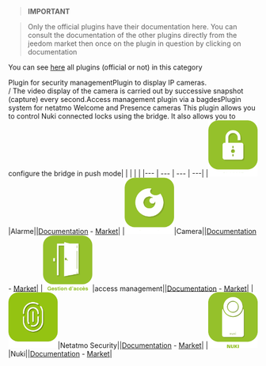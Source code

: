 
>**IMPORTANT**

>Only the official plugins have their documentation here. You can consult the documentation of the other plugins directly from the jeedom market then once on the plugin in question by clicking on documentation


You can see [here](https://market.jeedom.com/index.php?v=d&p=market&type=plugin&categorie=security) all plugins (official or not) in this category

Plugin for security managementPlugin to display IP cameras. <br> / The video display of the camera is carried out by successive snapshot (capture) every second.Access management plugin via a bagdesPlugin system for netatmo Welcome and Presence cameras This plugin allows you to control Nuki connected locks using the bridge. It also allows you to configure the bridge in push mode| | | | |
|--- | --- | --- | ---|
|<img src="alarm/alarm_icon.png" width="100" />|Alarme||[Documentation](alarm/index.md) - [Market](https://market.jeedom.com/index.php?v=d&p=market_display&id=26)|
|<img src="camera/camera_icon.png" width="100" />|Camera||[Documentation](camera/index.md) - [Market](https://market.jeedom.com/index.php?v=d&p=market_display&id=70)|
|<img src="gestAccess/gestAccess_icon.png" width="100" />|access management||[Documentation](gestAccess/index.md) - [Market](https://market.jeedom.com/index.php?v=d&p=market_display&id=3686)|
|<img src="netatmoWelcome/netatmoWelcome_icon.png" width="100" />|Netatmo Security||[Documentation](netatmoWelcome/index.md) - [Market](https://market.jeedom.com/index.php?v=d&p=market_display&id=1967)|
|<img src="nuki/nuki_icon.png" width="100" />|Nuki||[Documentation](nuki/index.md) - [Market](https://market.jeedom.com/index.php?v=d&p=market_display&id=2819)|
